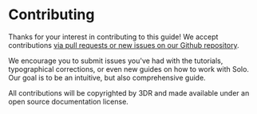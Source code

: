 # Contributing

Thanks for your interest in contributing to this guide! We accept contributions [via pull requests or new issues on our Github repository](https://github.com/3drobotics/solodevguide).

We encourage you to submit issues you've had with the tutorials, typographical corrections, or even new guides on how to work with Solo. Our goal is to be an intuitive, but also comprehensive guide.

All contributions will be copyrighted by 3DR and made available under an open source documentation license.
